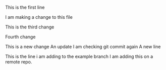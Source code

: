 This is the first line

I am making a change to this file

This is the third change

Fourth change

This is a new change
An update
I am checking git commit
again
A new line

This is the line i am adding to the example branch
I am adding this on a remote repo.

